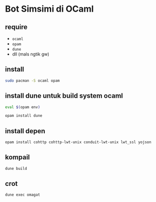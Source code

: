# Bot Simsimi di OCaml

## require

- `ocaml`
- `opam`
- `dune`
- dll (mals ngtik gw)

## install

```bash
sudo pacman -S ocaml opam
```

## install dune untuk build system ocaml

```bash
eval $(opam env)
```

```bash
opam install dune
```

## install depen

```bash
opam install cohttp cohttp-lwt-unix conduit-lwt-unix lwt_ssl yojson
```

## kompail

```bash
dune build
```

## crot

```bash
dune exec omagat
```
